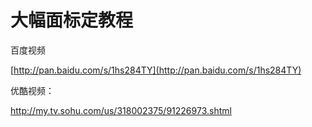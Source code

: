 # 大幅面标定教程



百度视频

[http://pan.baidu.com/s/1hs284TY](http://pan.baidu.com/s/1hs284TY)



优酷视频：

[http://my.tv.sohu.com/us/318002375/91226973.shtml ](http://my.tv.sohu.com/us/318002375/91226973.shtml )

